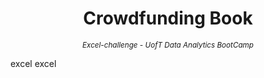 <p align="center">
<h1 align="center">
<b>Crowdfunding Book</b>
</h1>
</p>
<p align="center">
<sup><i> Excel-challenge - UofT Data Analytics BootCamp</i></sup>
</P>

excel excel
